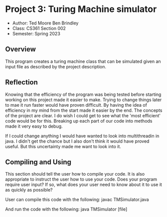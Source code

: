 # Project 3: Turing Machine simulator

* Author: Ted Moore Ben Brindley
* Class: CS361 Section 002
* Semester: Spring 2023

## Overview

This program creates a turing machine class that can be simulated 
given an input file as described by the project description.

## Reflection

Knowing that the efficiency of the program was being tested before starting
working on this project made it easier to make. Trying to change things later
to mae it run faster would have proven difficult. By having the idea of efficiency
in my mind from the start made it easier by the end. The concepts of the project
are clear. I do wish I could get to see what the 'most efficient' code would be for 
this. Breaking up each part of our code into methods made it very easy to debug. 

If I could change anything I would have wanted to look into multithreadin in java.
I didn't get the chance but I also don't think it would have proved useful. But 
this uncertainty made me want to look into it.

## Compiling and Using

This section should tell the user how to compile your code.  It is
also appropriate to instruct the user how to use your code. Does your
program require user input? If so, what does your user need to know
about it to use it as quickly as possible?

User can compile this code with the following:
  javac TMSimulator.java

And run the code with the following:
  java TMSimulator [file]
